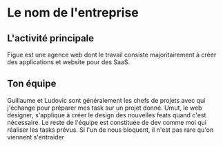 # Le nom de l'entreprise

## L'activité principale

Figue est une agence web dont le travail consiste majoritairement à créer des applications et website pour des SaaS.

## Ton équipe

Guillaume et Ludovic sont généralement les chefs de projets avec qui j'échange pour préparer mes task sur un projet donné. Umut, le web designer, s'applique à créer le design des nouvelles feats quand c'est nécessaire. Le reste de l'équipe est constituée de dev comme moi qui réaliser les tasks prévus. Si l'un de nous bloquent, il n'est pas rare qu'on viennent s'entraider
